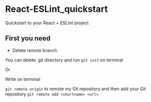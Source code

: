 # React-ESLint_quickstart

Quickstart to your React + ESLint project

## First you need

- Delete remote branch

You can delete .git directory and run `git init` on terminal

Or

Write on terminal

`git remote origin` to remote my Git repository and then add your Git repository `git remote add <shortname> <url>`
